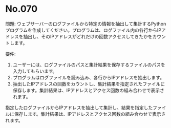 # No.070

問題: ウェブサーバーのログファイルから特定の情報を抽出して集計するPythonプログラムを作成してください。プログラムは、ログファイル内の各行からIPアドレスを抽出し、そのIPアドレスがどれだけの回数アクセスしてきたかをカウントします。

要件:

1. ユーザーには、ログファイルのパスと集計結果を保存するファイルのパスを入力してもらいます。
1. プログラムはログファイルを読み込み、各行からIPアドレスを抽出します。
1. 抽出したIPアドレスの回数をカウントし、集計結果を指定されたファイルに保存します。集計結果は、IPアドレスとアクセス回数の組み合わせで表示されます。

指定したログファイルからIPアドレスを抽出して集計し、結果を指定したファイルに保存します。集計結果は、IPアドレスとアクセス回数の組み合わせで表示されます。
